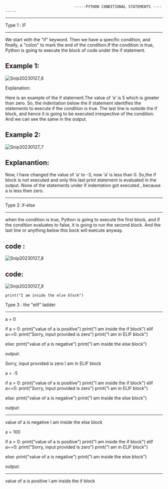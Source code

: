                                    -----PYTHON CONDITIONAL STATEMENTS ---------


**************
Type 1 : IF
**************

We start with the "if" keyword. Then we have a specific condition, and finally, a "colon" to mark the end of the condition.If the condition is true, Python is going to execute the block of code under the if statement.


Example 1:
--------------

  ![Snip20230127_6](https://user-images.githubusercontent.com/93876736/215062332-f9221838-2a43-4d5d-970d-2d2b2c667774.png)



Explanation: 

  Here is an example of the if statement.The value of ‘a’ is 5 which is greater than zero. So, the indentation below the if statement identifies the statements to execute if the condition is true. 
  The last line is outside the if block, and hence it is going to be executed irrespective of the condition. And we can see the same in the output.


Example 2:
------------



 ![Snip20230127_7](https://user-images.githubusercontent.com/93876736/215063042-5eacba49-6d06-4461-ac23-904bed2e5a85.png)




Explanantion: 
------------

  Now, I have changed the value of ‘a’ to -3, now ‘a’ is less than 0.
  So,the if block is not executed and only this last print statement is evaluated in the output. 
 None of the statements under if indentation got executed , because a is less then zero.
 
 


*****************
Type 2: if-else
*****************
  
when the condition is true, Python is going to execute the first block, and if the condition evaluates to false, it is going to run the second block. 
And the last line or anything below this bock will execute anyway.


code :
------

 ![Snip20230127_8](https://user-images.githubusercontent.com/93876736/215066433-2896e270-e0dd-4e8a-ad28-0ea27a8c36b5.png)




code:
-----

![Snip20230127_9](https://user-images.githubusercontent.com/93876736/215066811-d9d2eae7-501a-4126-a104-78d327b2cddf.png)

    print("I am inside the else block")



Type 3 :  the "elif" ladder
*************************** 


a = 0


if a > 0:
    print("value of a is positive")
    print("I am inside the if block")
elif a==0:
    print("Sorry, input provided is zero")
    print("I am in ELIF block")
    
else:
    print("value of a is negative")
    print("I am inside the else block")



output:

   Sorry, input provided is zero
   I am in ELIF block




a = -5


if a > 0:
    print("value of a is positive")
    print("I am inside the if block")
elif a==0:
    print("Sorry, input provided is zero")
    print("I am in ELIF block")
    
else:
    print("value of a is negative")
    print("I am inside the else block")



output:
________


value of a is negative
I am inside the else block





a = 100


if a > 0:
    print("value of a is positive")
    print("I am inside the if block")
elif a==0:
    print("Sorry, input provided is zero")
    print("I am in ELIF block")
    
else:
    print("value of a is negative")
    print("I am inside the else block")



output:
_________


value of a is positive
I am inside the if block



